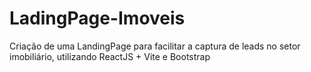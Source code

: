 # LadingPage-Imoveis
Criação de uma LandingPage para facilitar a captura de leads no setor imobiliário, utilizando ReactJS + Vite e Bootstrap
